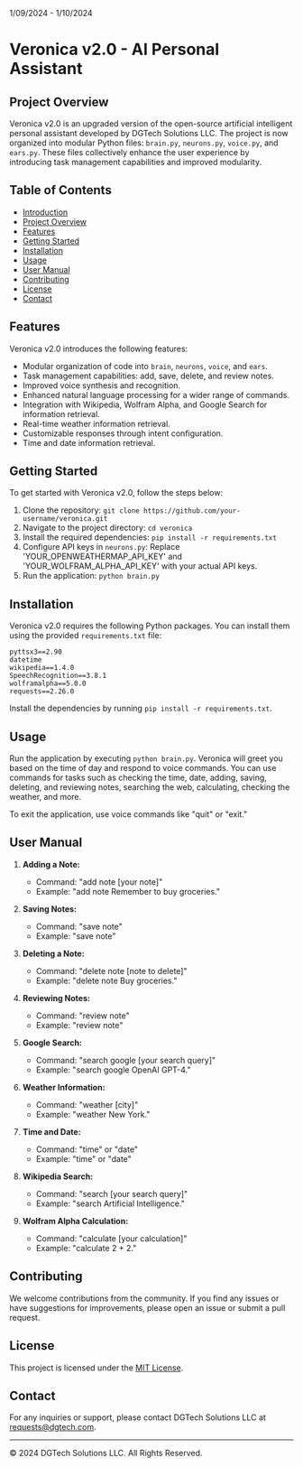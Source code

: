 1/09/2024 - 1/10/2024

# Veronica v2.0 - AI Personal Assistant

## Project Overview

Veronica v2.0 is an upgraded version of the open-source artificial intelligent personal assistant developed by DGTech Solutions LLC. The project is now organized into modular Python files: `brain.py`, `neurons.py`, `voice.py`, and `ears.py`. These files collectively enhance the user experience by introducing task management capabilities and improved modularity.

## Table of Contents

- [Introduction](#veronica-v20---ai-personal-assistant)
- [Project Overview](#project-overview)
- [Features](#features)
- [Getting Started](#getting-started)
- [Installation](#installation)
- [Usage](#usage)
- [User Manual](#user-manual)
- [Contributing](#contributing)
- [License](#license)
- [Contact](#contact)

## Features

Veronica v2.0 introduces the following features:

- Modular organization of code into `brain`, `neurons`, `voice`, and `ears`.
- Task management capabilities: add, save, delete, and review notes.
- Improved voice synthesis and recognition.
- Enhanced natural language processing for a wider range of commands.
- Integration with Wikipedia, Wolfram Alpha, and Google Search for information retrieval.
- Real-time weather information retrieval.
- Customizable responses through intent configuration.
- Time and date information retrieval.

## Getting Started

To get started with Veronica v2.0, follow the steps below:

1. Clone the repository: `git clone https://github.com/your-username/veronica.git`
2. Navigate to the project directory: `cd veronica`
3. Install the required dependencies: `pip install -r requirements.txt`
4. Configure API keys in `neurons.py`: Replace 'YOUR_OPENWEATHERMAP_API_KEY' and 'YOUR_WOLFRAM_ALPHA_API_KEY' with your actual API keys.
5. Run the application: `python brain.py`

## Installation

Veronica v2.0 requires the following Python packages. You can install them using the provided `requirements.txt` file:

```plaintext
pyttsx3==2.90
datetime
wikipedia==1.4.0
SpeechRecognition==3.8.1
wolframalpha==5.0.0
requests==2.26.0
```

Install the dependencies by running `pip install -r requirements.txt`.

## Usage

Run the application by executing `python brain.py`. Veronica will greet you based on the time of day and respond to voice commands. You can use commands for tasks such as checking the time, date, adding, saving, deleting, and reviewing notes, searching the web, calculating, checking the weather, and more.

To exit the application, use voice commands like "quit" or "exit."

## User Manual

1. **Adding a Note:**
   - Command: "add note [your note]"
   - Example: "add note Remember to buy groceries."

2. **Saving Notes:**
   - Command: "save note"
   - Example: "save note"

3. **Deleting a Note:**
   - Command: "delete note [note to delete]"
   - Example: "delete note Buy groceries."

4. **Reviewing Notes:**
   - Command: "review note"
   - Example: "review note"

5. **Google Search:**
   - Command: "search google [your search query]"
   - Example: "search google OpenAI GPT-4."

6. **Weather Information:**
   - Command: "weather [city]"
   - Example: "weather New York."

7. **Time and Date:**
   - Command: "time" or "date"
   - Example: "time" or "date"

8. **Wikipedia Search:**
   - Command: "search [your search query]"
   - Example: "search Artificial Intelligence."

9. **Wolfram Alpha Calculation:**
   - Command: "calculate [your calculation]"
   - Example: "calculate 2 + 2."

## Contributing

We welcome contributions from the community. If you find any issues or have suggestions for improvements, please open an issue or submit a pull request.

## License

This project is licensed under the [MIT License](LICENSE).

## Contact

For any inquiries or support, please contact DGTech Solutions LLC at [requests@dgtech.com](mailto:requests@dgtech.com).

---

© 2024 DGTech Solutions LLC. All Rights Reserved.
